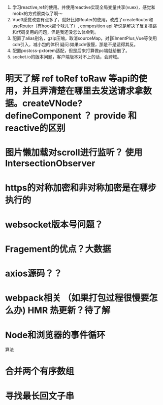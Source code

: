 
1. 学习reactive,ref的使用。并使用reactive实现全局变量共享(vuex)，感觉和mobx的方式很类似了啊～
2. Vue3感觉改变有点多了，就好比如Router的使用，改成了createRouter和useRouter（有hook那个味儿了）, composition api 听说是解决了反复横跳和代码复用的问题，但是我还没怎么体会到。
3. 配置了alias别名，gzip压缩，取消sourceMap，对ElmentPlus,Vue等使用cdn引入，减小包的体积  疑问:如果cdn很慢，那是不是适得其反。
4. 配置postcss-pxtorem适配，但是后来打算做pc端就给删了。
5. socket.io的版本问题，客户端版本对不上的话，会跨域。


# 明天了解 ref toRef toRaw 等api的使用，并且弄清楚在哪里去发送请求拿数据。createVNode? defineComponent ？    provide 和 reactive的区别

# 图片懒加载对scroll进行监听？ 使用IntersectionObserver
# https的对称加密和非对称加密是在哪步执行的
# websocket版本号问题？
# Fragement的优点？大数据
# axios源码？？
# webpack相关 （如果打包过程很慢要怎么办) HMR 热更新？待了解
# Node和浏览器的事件循环

算法
# 合并两个有序数组
# 寻找最长回文子串



